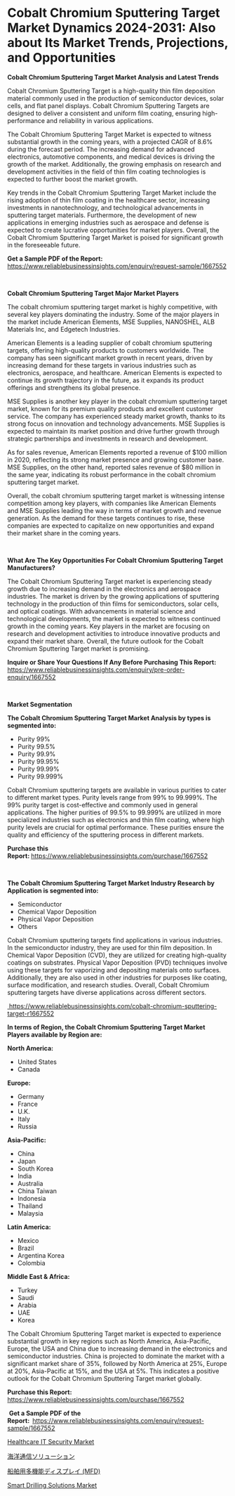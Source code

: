 <p><h1>Cobalt Chromium Sputtering Target Market Dynamics 2024-2031: Also about Its Market Trends, Projections, and Opportunities</h1></p><p><strong>Cobalt Chromium Sputtering Target Market Analysis and Latest Trends</strong></p>
<p><p>Cobalt Chromium Sputtering Target is a high-quality thin film deposition material commonly used in the production of semiconductor devices, solar cells, and flat panel displays. Cobalt Chromium Sputtering Targets are designed to deliver a consistent and uniform film coating, ensuring high-performance and reliability in various applications.</p><p>The Cobalt Chromium Sputtering Target Market is expected to witness substantial growth in the coming years, with a projected CAGR of 8.6% during the forecast period. The increasing demand for advanced electronics, automotive components, and medical devices is driving the growth of the market. Additionally, the growing emphasis on research and development activities in the field of thin film coating technologies is expected to further boost the market growth.</p><p>Key trends in the Cobalt Chromium Sputtering Target Market include the rising adoption of thin film coating in the healthcare sector, increasing investments in nanotechnology, and technological advancements in sputtering target materials. Furthermore, the development of new applications in emerging industries such as aerospace and defense is expected to create lucrative opportunities for market players. Overall, the Cobalt Chromium Sputtering Target Market is poised for significant growth in the foreseeable future.</p></p>
<p><strong>Get a Sample PDF of the Report:&nbsp;</strong> <a href="https://www.reliablebusinessinsights.com/enquiry/request-sample/1667552">https://www.reliablebusinessinsights.com/enquiry/request-sample/1667552</a></p>
<p>&nbsp;</p>
<p><strong>Cobalt Chromium Sputtering Target Major Market Players</strong></p>
<p><p>The cobalt chromium sputtering target market is highly competitive, with several key players dominating the industry. Some of the major players in the market include American Elements, MSE Supplies, NANOSHEL, ALB Materials Inc, and Edgetech Industries.</p><p>American Elements is a leading supplier of cobalt chromium sputtering targets, offering high-quality products to customers worldwide. The company has seen significant market growth in recent years, driven by increasing demand for these targets in various industries such as electronics, aerospace, and healthcare. American Elements is expected to continue its growth trajectory in the future, as it expands its product offerings and strengthens its global presence.</p><p>MSE Supplies is another key player in the cobalt chromium sputtering target market, known for its premium quality products and excellent customer service. The company has experienced steady market growth, thanks to its strong focus on innovation and technology advancements. MSE Supplies is expected to maintain its market position and drive further growth through strategic partnerships and investments in research and development.</p><p>As for sales revenue, American Elements reported a revenue of $100 million in 2020, reflecting its strong market presence and growing customer base. MSE Supplies, on the other hand, reported sales revenue of $80 million in the same year, indicating its robust performance in the cobalt chromium sputtering target market.</p><p>Overall, the cobalt chromium sputtering target market is witnessing intense competition among key players, with companies like American Elements and MSE Supplies leading the way in terms of market growth and revenue generation. As the demand for these targets continues to rise, these companies are expected to capitalize on new opportunities and expand their market share in the coming years.</p></p>
<p>&nbsp;</p>
<p><strong>What Are The Key Opportunities For Cobalt Chromium Sputtering Target Manufacturers?</strong></p>
<p><p>The Cobalt Chromium Sputtering Target market is experiencing steady growth due to increasing demand in the electronics and aerospace industries. The market is driven by the growing applications of sputtering technology in the production of thin films for semiconductors, solar cells, and optical coatings. With advancements in material science and technological developments, the market is expected to witness continued growth in the coming years. Key players in the market are focusing on research and development activities to introduce innovative products and expand their market share. Overall, the future outlook for the Cobalt Chromium Sputtering Target market is promising.</p></p>
<p><strong>Inquire or Share Your Questions If Any Before Purchasing This Report:</strong> <a href="https://www.reliablebusinessinsights.com/enquiry/pre-order-enquiry/1667552">https://www.reliablebusinessinsights.com/enquiry/pre-order-enquiry/1667552</a></p>
<p>&nbsp;</p>
<p><strong>Market Segmentation</strong></p>
<p><strong>The Cobalt Chromium Sputtering Target Market Analysis by types is segmented into:</strong></p>
<p><ul><li>Purity 99%</li><li>Purity 99.5%</li><li>Purity 99.9%</li><li>Purity 99.95%</li><li>Purity 99.99%</li><li>Purity 99.999%</li></ul></p>
<p><p>Cobalt Chromium sputtering targets are available in various purities to cater to different market types. Purity levels range from 99% to 99.999%. The 99% purity target is cost-effective and commonly used in general applications. The higher purities of 99.5% to 99.999% are utilized in more specialized industries such as electronics and thin film coating, where high purity levels are crucial for optimal performance. These purities ensure the quality and efficiency of the sputtering process in different markets.</p></p>
<p><strong>Purchase this Report:&nbsp;</strong><a href="https://www.reliablebusinessinsights.com/purchase/1667552">https://www.reliablebusinessinsights.com/purchase/1667552</a></p>
<p>&nbsp;</p>
<p><strong>The Cobalt Chromium Sputtering Target Market Industry Research by Application is segmented into:</strong></p>
<p><ul><li>Semiconductor</li><li>Chemical Vapor Deposition</li><li>Physical Vapor Deposition</li><li>Others</li></ul></p>
<p><p>Cobalt Chromium sputtering targets find applications in various industries. In the semiconductor industry, they are used for thin film deposition. In Chemical Vapor Deposition (CVD), they are utilized for creating high-quality coatings on substrates. Physical Vapor Deposition (PVD) techniques involve using these targets for vaporizing and depositing materials onto surfaces. Additionally, they are also used in other industries for purposes like coating, surface modification, and research studies. Overall, Cobalt Chromium sputtering targets have diverse applications across different sectors.</p></p>
<p><a href="https://www.reliablebusinessinsights.com/cobalt-chromium-sputtering-target-r1667552">&nbsp;https://www.reliablebusinessinsights.com/cobalt-chromium-sputtering-target-r1667552</a></p>
<p><strong>In terms of Region, the Cobalt Chromium Sputtering Target Market Players available by Region are:</strong></p>
<p>
    <p> <strong> North America: </strong>
        <ul>
            <li>United States</li>
            <li>Canada</li>
        </ul>
        </p> 
    <p> <strong> Europe: </strong>
        <ul>
            <li>Germany</li>
            <li>France</li>
            <li>U.K.</li>
            <li>Italy</li>
            <li>Russia</li>
        </ul>
        </p> 
    <p> <strong> Asia-Pacific: </strong>
        <ul>
            <li>China</li>
            <li>Japan</li>
            <li>South Korea</li>
            <li>India</li>
            <li>Australia</li>
            <li>China Taiwan</li>
            <li>Indonesia</li>
            <li>Thailand</li>
            <li>Malaysia</li>
        </ul>
        </p> 
    <p> <strong> Latin America: </strong>
        <ul>
            <li>Mexico</li>
            <li>Brazil</li>
            <li>Argentina Korea</li>
            <li>Colombia</li>
        </ul>
        </p> 
    <p> <strong> Middle East & Africa: </strong>
        <ul>
            <li>Turkey</li>
            <li>Saudi</li>
            <li>Arabia</li>
            <li>UAE</li>
            <li>Korea</li>
        </ul>
    </p>
    </p>
<p><p>The Cobalt Chromium Sputtering Target market is expected to experience substantial growth in key regions such as North America, Asia-Pacific, Europe, the USA and China due to increasing demand in the electronics and semiconductor industries. China is projected to dominate the market with a significant market share of 35%, followed by North America at 25%, Europe at 20%, Asia-Pacific at 15%, and the USA at 5%. This indicates a positive outlook for the Cobalt Chromium Sputtering Target market globally.</p></p>
<p><strong>Purchase this Report: </strong><a href="https://www.reliablebusinessinsights.com/purchase/1667552">https://www.reliablebusinessinsights.com/purchase/1667552</a></p>
<p>&nbsp;<strong>Get a Sample PDF of the Report:&nbsp;&nbsp;</strong><a href="https://www.reliablebusinessinsights.com/enquiry/request-sample/1667552">https://www.reliablebusinessinsights.com/enquiry/request-sample/1667552</a></p>
<p><strong></strong></p>
<p><p><a href="https://github.com/Hunterico88/Market-Research-Report-List-1/blob/main/healthcare-it-security-market.md">Healthcare IT Security Market</a></p><p><a href="https://github.com/kegley4963/Market-Research-Report-List-2/blob/main/7403581176605.md">海洋通信ソリューション</a></p><p><a href="https://github.com/LuzHills1972/Market-Research-Report-List-1/blob/main/3471903176606.md">船舶用多機能ディスプレイ (MFD)</a></p><p><a href="https://github.com/zolotuy145/Market-Research-Report-List-1/blob/main/smart-drilling-solutions-market.md">Smart Drilling Solutions Market</a></p></p>